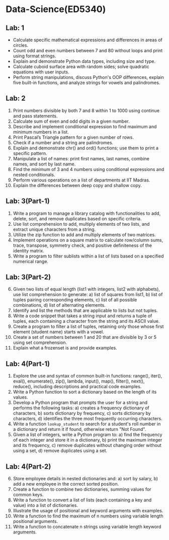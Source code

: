 # Data-Science(ED5340)

## Lab: 1
- Calculate specific mathematical expressions and differences in areas of circles.
- Count odd and even numbers between 7 and 80 without loops and print using format strings.
- Explain and demonstrate Python data types, including size and type.
- Calculate cuboid surface area with random sides; solve quadratic equations with user inputs.
- Perform string manipulations, discuss Python's OOP differences, explain five built-in functions, and analyze strings for vowels and palindromes.

## Lab: 2
1. Print numbers divisible by both 7 and 8 within 1 to 1000 using continue and pass statements.
2. Calculate sum of even and odd digits in a given number.
3. Describe and implement conditional expression to find maximum and minimum numbers in a list.
4. Print Pascal’s Triangle pattern for a given number of rows.
5. Check if a number and a string are palindromes.
6. Explain and demonstrate chr() and ord() functions; use them to print a specific pattern.
7. Manipulate a list of names: print first names, last names, combine names, and sort by last name.
8. Find the minimum of 3 and 4 numbers using conditional expressions and nested conditionals.
9. Perform various operations on a list of departments at IIT Madras.
10. Explain the differences between deep copy and shallow copy.

## Lab: 3(Part-1)
1. Write a program to manage a library catalog with functionalities to add, delete, sort, and remove duplicates based on specific criteria.
2. Use list comprehension to add, multiply elements of two lists, and extract unique characters from a string.
3. Utilize the zip function to add and multiply elements of two matrices.
4. Implement operations on a square matrix to calculate row/column sums, trace, transpose, symmetry check, and positive definiteness of the identity matrix.
5. Write a program to filter sublists within a list of lists based on a specified numerical range.
## Lab: 3(Part-2)
6. Given two lists of equal length (list1 with integers, list2 with alphabets), use list comprehension to generate: a) list of squares from list1, b) list of tuples pairing corresponding elements, c) list of all possible combinations, d) list of alternating elements.
7. Identify and list the methods that are applicable to lists but not tuples.
8. Write a code snippet that takes a string input and returns a tuple of tuples, each containing a character from the string and its ASCII value.
9. Create a program to filter a list of tuples, retaining only those whose first element (student name) starts with a vowel.
10. Create a set of numbers between 1 and 20 that are divisible by 3 or 5 using set comprehension.
11. Explain what a frozenset is and provide examples.

## Lab: 4(Part-1)
1. Explore the use and syntax of common built-in functions: range(), iter(), eval(), enumerate(), zip(), lambda, input(), map(), filter(), next(), reduce(), including descriptions and practical code examples.
2. Write a Python function to sort a dictionary based on the length of its values.
3. Develop a Python program that prompts the user for a string and performs the following tasks: a) creates a frequency dictionary of characters, b) sorts dictionary by frequency, c) sorts dictionary by characters, d) identifies the three most frequently occurring characters.
4. Write a function `lookup_student` to search for a student's roll number in a dictionary and return it if found, otherwise return "Not Found".
5. Given a list of integers, write a Python program to: a) find the frequency of each integer and store it in a dictionary, b) print the maximum integer and its frequency, c) remove duplicates without changing order without using a set, d) remove duplicates using a set.
## Lab: 4(Part-2)
6. Store employee details in nested dictionaries and: a) sort by salary, b) add a new employee in the correct sorted position.
7. Create a function to combine two dictionaries, summing values for common keys.
8. Write a function to convert a list of lists (each containing a key and value) into a list of dictionaries.
9. Illustrate the usage of positional and keyword arguments with examples.
10. Write a function to find the maximum of n numbers using variable length positional arguments.
11. Write a function to concatenate n strings using variable length keyword arguments.






